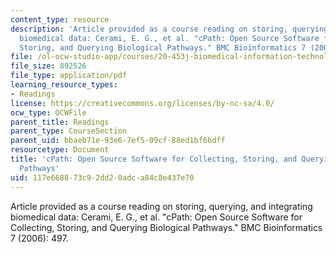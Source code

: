 ```yaml
---
content_type: resource
description: 'Article provided as a course reading on storing, querying, and integrating
  biomedical data: Cerami, E. G., et al. "cPath: Open Source Software for Collecting,
  Storing, and Querying Biological Pathways." BMC Bioinformatics 7 (2006): 497.'
file: /ol-ocw-studio-app/courses/20-453j-biomedical-information-technology-fall-2008/117e668873c92dd20adca84c8e437e70_cerami_bmc.pdf
file_size: 892526
file_type: application/pdf
learning_resource_types:
- Readings
license: https://creativecommons.org/licenses/by-nc-sa/4.0/
ocw_type: OCWFile
parent_title: Readings
parent_type: CourseSection
parent_uid: bbaeb71e-93e6-7ef5-09cf-88ed1bf66dff
resourcetype: Document
title: 'cPath: Open Source Software for Collecting, Storing, and Querying Biological
  Pathways'
uid: 117e6688-73c9-2dd2-0adc-a84c8e437e70
---
```

Article provided as a course reading on storing, querying, and integrating biomedical data: Cerami, E. G., et al. "cPath: Open Source Software for Collecting, Storing, and Querying Biological Pathways." BMC Bioinformatics 7 (2006): 497.